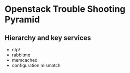 # Openstack Trouble Shooting Pyramid

## Hierarchy and key services
 - ntp!
 - rabbitmq
 - memcached
 - configuration mismatch
